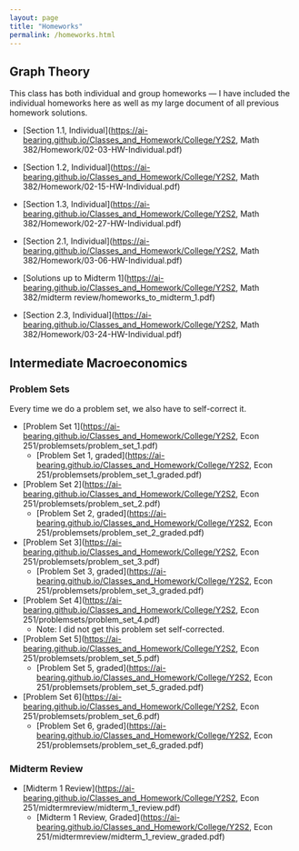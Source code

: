 ```yaml
---
layout: page
title: "Homeworks"
permalink: /homeworks.html
---
```


## Graph Theory
This class has both individual and group homeworks — I have included the individual homeworks here as well as my large document of all previous homework solutions.
- [Section 1.1, Individual](https://ai-bearing.github.io/Classes_and_Homework/College/Y2S2, Math 382/Homework/02-03-HW-Individual.pdf)
- [Section 1.2, Individual](https://ai-bearing.github.io/Classes_and_Homework/College/Y2S2, Math 382/Homework/02-15-HW-Individual.pdf)
- [Section 1.3, Individual](https://ai-bearing.github.io/Classes_and_Homework/College/Y2S2, Math 382/Homework/02-27-HW-Individual.pdf)
- [Section 2.1, Individual](https://ai-bearing.github.io/Classes_and_Homework/College/Y2S2, Math 382/Homework/03-06-HW-Individual.pdf)

- [Solutions up to Midterm 1](https://ai-bearing.github.io/Classes_and_Homework/College/Y2S2, Math 382/midterm review/homeworks_to_midterm_1.pdf)

- [Section 2.3, Individual](https://ai-bearing.github.io/Classes_and_Homework/College/Y2S2, Math 382/Homework/03-24-HW-Individual.pdf)

## Intermediate Macroeconomics
### Problem Sets
Every time we do a problem set, we also have to self-correct it.
- [Problem Set 1](https://ai-bearing.github.io/Classes_and_Homework/College/Y2S2, Econ 251/problemsets/problem_set_1.pdf)
  - [Problem Set 1, graded](https://ai-bearing.github.io/Classes_and_Homework/College/Y2S2, Econ 251/problemsets/problem_set_1_graded.pdf)
- [Problem Set 2](https://ai-bearing.github.io/Classes_and_Homework/College/Y2S2, Econ 251/problemsets/problem_set_2.pdf)
  - [Problem Set 2, graded](https://ai-bearing.github.io/Classes_and_Homework/College/Y2S2, Econ 251/problemsets/problem_set_2_graded.pdf)
- [Problem Set 3](https://ai-bearing.github.io/Classes_and_Homework/College/Y2S2, Econ 251/problemsets/problem_set_3.pdf)
  - [Problem Set 3, graded](https://ai-bearing.github.io/Classes_and_Homework/College/Y2S2, Econ 251/problemsets/problem_set_3_graded.pdf)
- [Problem Set 4](https://ai-bearing.github.io/Classes_and_Homework/College/Y2S2, Econ 251/problemsets/problem_set_4.pdf)
  - Note: I did not get this problem set self-corrected.
- [Problem Set 5](https://ai-bearing.github.io/Classes_and_Homework/College/Y2S2, Econ 251/problemsets/problem_set_5.pdf)
  - [Problem Set 5, graded](https://ai-bearing.github.io/Classes_and_Homework/College/Y2S2, Econ 251/problemsets/problem_set_5_graded.pdf)
- [Problem Set 6](https://ai-bearing.github.io/Classes_and_Homework/College/Y2S2, Econ 251/problemsets/problem_set_6.pdf)
  - [Problem Set 6, graded](https://ai-bearing.github.io/Classes_and_Homework/College/Y2S2, Econ 251/problemsets/problem_set_6_graded.pdf)

### Midterm Review
- [Midterm 1 Review](https://ai-bearing.github.io/Classes_and_Homework/College/Y2S2, Econ 251/midtermreview/midterm_1_review.pdf)
  - [Midterm 1 Review, Graded](https://ai-bearing.github.io/Classes_and_Homework/College/Y2S2, Econ 251/midtermreview/midterm_1_review_graded.pdf)
